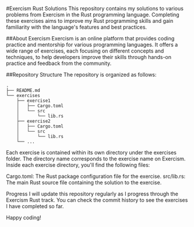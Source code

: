 #Exercism Rust Solutions
This repository contains my solutions to various problems from Exercism in the Rust programming language. Completing these exercises aims to improve my Rust programming skills and gain familiarity with the language's features and best practices.

##About Exercism
Exercism is an online platform that provides coding practice and mentorship for various programming languages. It offers a wide range of exercises, each focusing on different concepts and techniques, to help developers improve their skills through hands-on practice and feedback from the community.

##Repository Structure
The repository is organized as follows:


```
.
├── README.md
└── exercises
    ├── exercise1
    │   ├── Cargo.toml
    │   └── src
    │       └── lib.rs
    ├── exercise2
    │   ├── Cargo.toml
    │   └── src
    │       └── lib.rs
    └── ...
```
Each exercise is contained within its own directory under the exercises folder. The directory name corresponds to the exercise name on Exercism. Inside each exercise directory, you'll find the following files:

Cargo.toml: The Rust package configuration file for the exercise.
src/lib.rs: The main Rust source file containing the solution to the exercise.

Progress
I will update this repository regularly as I progress through the Exercism Rust track. You can check the commit history to see the exercises I have completed so far.

Happy coding!
